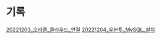 # 기록

[20221203_오라클_클라우드_연결](https://github.com/somnwal/TIL/tree/main/오라클_클라우드/20221203_오라클_클라우드_연결)
[20221204_우분투_MySQL_설치](https://github.com/somnwal/TIL/tree/main/우분투/20221204_우분투_MySQL_설치)
